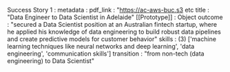 Success Story 1
: 
metadata
: 
pdf_link
: 
"https://ac-aws-buc.s3 etc
title
: 
"Data Engineer to Data Scientist in Adelaide"
[[Prototype]]
: 
Object
outcome
: 
"secured a Data Scientist position at an Australian fintech startup, where he applied his knowledge of data engineering to build robust data pipelines and create predictive models for customer behavior"
skills
: 
(3) ['machine learning techniques like neural networks and deep learning', 'data engineering', 'communication skills']
transition
: 
"from non-tech (data engineering) to Data Scientist"
